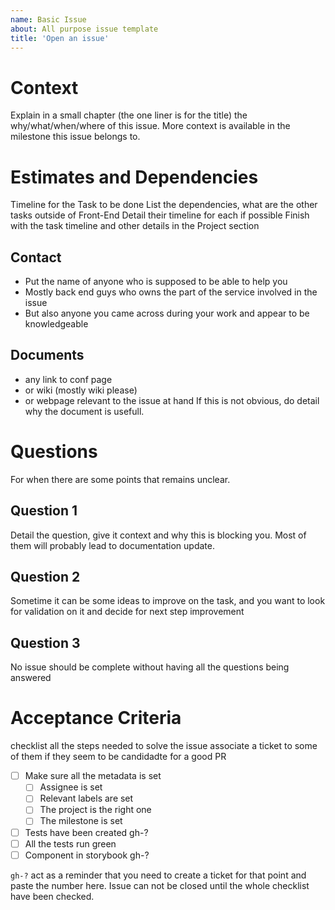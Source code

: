```yaml
---
name: Basic Issue
about: All purpose issue template
title: 'Open an issue'
---
```


# Context

Explain in a small chapter (the one liner is for the title) the why/what/when/where of this issue.
More context is available in the milestone this issue belongs to.

# Estimates and Dependencies

Timeline for the Task to be done
List the dependencies, what are the other tasks outside of Front-End
Detail their timeline for each if possible
Finish with the task timeline and other details in the Project section

## Contact

- Put the name of anyone who is supposed to be able to help you
- Mostly back end guys who owns the part of the service involved in the issue
- But also anyone you came across during your work and appear to be knowledgeable

## Documents

- any link to conf page
- or wiki (mostly wiki please)
- or webpage relevant to the issue at hand
  If this is not obvious, do detail why the document is usefull.

# Questions

For when there are some points that remains unclear.

## Question 1

Detail the question, give it context and why this is blocking you.
Most of them will probably lead to documentation update.

## Question 2

Sometime it can be some ideas to improve on the task, and you want
to look for validation on it and decide for next step improvement

## Question 3

No issue should be complete without having all the questions being answered

# Acceptance Criteria

checklist all the steps needed to solve the issue
associate a ticket to some of them if they seem to be candidadte for a good PR

- [ ] Make sure all the metadata is set
  - [ ] Assignee is set
  - [ ] Relevant labels are set
  - [ ] The project is the right one
  - [ ] The milestone is set
- [ ] Tests have been created gh-?
- [ ] All the tests run green
- [ ] Component in storybook gh-?

`gh-?` act as a reminder that you need to create a ticket for that point and paste the number here.
Issue can not be closed until the whole checklist have been checked.
